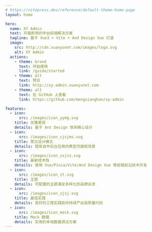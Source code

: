 ```yaml
---
# https://vitepress.dev/reference/default-theme-home-page
layout: home

hero:
  name: XY Admin
  text: 开箱即用的中台前端解决方案
  tagline: 基于 Vue3 + Vite + And Design Vue 打造
  image: 
    src: http://cdn.xuanyunet.com/images/logo.svg
    alt: XY Admin
  actions:
    - theme: brand
      text: 开始使用
      link: /guide/started
    - theme: alt
      text: 预览
      link: http://xy-admin.xuanyunet.com
    - theme: alt
      text: 在 GitHub 上查看
      link: https://github.com/mengxianghan/xy-admin

features:
  - icon: 
      src: /images/icon_yymg.svg
    title: 优雅美观
    details: 基于 Ant Design 体系精心设计
  - icon: 
      src: /images/icon_cjsjms.svg
    title: 常见设计模式
    details: 提炼自中后台应用的典型页面和场景
  - icon: 
      src: /images/icon_zxjsz.svg
    title: 最新技术栈
    details: 使用 Vue/Pinia/Vite/And Design Vue 等前端前沿技术开发
  - icon: 
      src: /images/icon_zt.svg
    title: 主题
    details: 可配置的主题满足多样化的品牌诉求
  - icon: 
      src: /images/icon_zjsj.svg
    title: 最佳实践
    details: 良好的工程实践助你持续产出高质量代码
  - icon: 
      src: /images/icon_mock.svg
    title: Mock 数据
    details: 实用的本地数据调试方案
---
```


